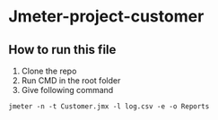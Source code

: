 # Jmeter-project-customer
## How to run this file

1. Clone the repo
2. Run CMD in the root folder
3. Give following command 

```
jmeter -n -t Customer.jmx -l log.csv -e -o Reports

```

